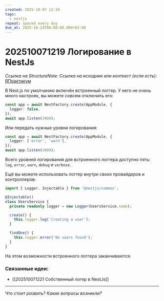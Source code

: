 ```yaml
---
created: 2025-10-07 12:19
tags:
  - nestjs
repeat: spaced every day
due_at: 2025-10-24T06:00:00.000+03:00
---
```

# 202510071219 Логирование в NestJs

*Ссылка на StructureNote:*
*Ссылка на исходник или контекст (если есть):* [ЯПрактикум](https://practicum.yandex.ru/trainer/backend-nodejs/lesson/2d1e1537-8eaf-410d-b0d1-bd17aefcd137/)

В Nest.js по умолчанию включён встроенный логгер. У него не очень много настроек, вы можете совсем отключить его:

```ts
const app = await NestFactory.create(AppModule, {
  logger: false,
});
await app.listen(3000);
```

Или передать нужные уровни логирования:

```ts
const app = await NestFactory.create(AppModule, {
  logger: ['error', 'warn'],
});
await app.listen(3000);
```

Всего уровней логирования для встроенного логгера доступно пять: `log`, `error`, `warn`, `debug` и `verbose`.

Ещё вы можете использовать логгер внутри своих провайдеров и контроллеров:

```ts
import { Logger, Injectable } from '@nestjs/common';

@Injectable()
class UsersService {
  private readonly logger = new Logger(UsersService.name);

  create() {
    this.logger.log('Creating a user');
  }

  findOne() {
    this.logger.error('No users found');
  }
}
```

На этом возможности встроенного логгера заканчиваются.

### Связанные идеи:

* [[202510071221 Собственный логер в NestJs]]

---

*Что стоит развить? Какие вопросы возникли?*
